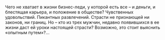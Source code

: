 <!--2025-10-19 11:24:53--><!--pdate:2002-01-15T00:00:00+00:00-->
Чего не хватает в жизни бизнес-леди, у которой есть все – и деньги, и блестящая карьера, и положение в обществе? Чувственных удовольствий. Пикантных развлечений. Страсти не признающей ни законов, ни границ. Но – кто из трех мужчин, недавно появившихся в ее жизни даст ей уроки настоящей страсти? Возможно, это стоит выяснить «опытным путем»?…